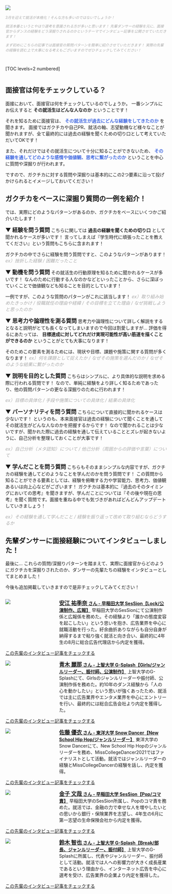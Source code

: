 ![](/img/news/261/1.jpg)

<div style="font-size: 80%; color: Darkgray;">

*3月を迎えて就活が本格化！そんな方も多いのではないでしょうか！*

*就活本番というとやはり選考を意識される方が多いと思います！*
*先輩ダンサーの経験を元に、面接官からダンスの経験をどう深掘りされるのかというテーマでインタビュー記事を公開させていただきます！*

*まず初めにこちらの記事では面接官の質問パターンを簡単に紹介させていただきます！*
*実際の先輩の経験を読む上で大事になる考えもございますのでぜひチェックしてみてください！*

</div>


<div style="margin: 3em 0;">

[TOC levels=2 numbered]

</div>


## 面接官は何をチェックしている？

面接において、面接官は何をチェックしているのでしょうか。
一番シンプルにお伝えすると **その就活生はどんな人なのか** ということです！

それを知るために面接官は、 **<span style="color: Royalblue; ">その就活生が過去にどんな経験をしてきたのか</span>** を聞きます。
面接ではガクチカや自己PR、就活の軸、志望動機など様々なことが聞かれますが、全て最終的には過去の経験を聞くための切り口として考えていただいてOKです！

また、それだけではその就活生について十分に知ることができないため、 **<span style="color: Royalblue; ">その経験を通してどのような感情や価値観、思考に繋がったのか</span>** ということを中心に質問や深掘りが行われます。

ですので、ガクチカに対する質問や深掘りは基本的にこの2つ要素に沿って投げかけられるとイメージしておいてください！



## ガクチカをベースに深掘り質問の一例を紹介！

では、実際にどのようなパターンがあるのか、ガクチカをベースにいくつかご紹介いたします！


**<span style="font-size: 120%;"> ▼ 経験を問う質問 </span>**
こちらに関しては **過去の経験を聞くための切り口** として聞かれるケースが多いです！
言ってしまえば『学生時代に頑張ったことを教えてください』という質問もこちらに含まれます！

ガクチカの中でさらに経験を問う質問ですと、このようなパターンがあります！
<span style="color: Darkgray; "> _ex）挫折した経験 / 困難だったこと_ </span>


**<span style="font-size: 120%;"> ▼ 動機を問う質問 </span>**
その就活生の行動原理を知るために聞かれるケースが多いです！
なんのために行動する人なのかなどといったことから、さらに深ぼっていくことで価値観なども知ることを目的としています！

一例ですが、このような質問のパターンがこれに該当します！
<span style="color: Darkgray; "> _ex）取り組み始めたきっかけ / 役職就任の理由や経緯 / その目標を立てた理由 / なぜ挑戦しようと思ったのか_ </span>


**<span style="font-size: 120%;"> ▼ 思考力や論理性を測る質問 </span>**
思考力や論理性について詳しく解説をするとなると説明がとても長くなってしまいますので今回は割愛しますが...
評価を得るにあたっては、 **目標達成に対してどれだけ実現可能性が高い筋道を描くことができるのか** ということがとても大事になります！

そのためこの要素を測るためには、現状や目標、課題や施策に関する質問が多くなります！
<span style="color: Darkgray; "> _ex）何を課題として捉えたか / なぜその施策を選んだのか / なぜそのような結果に繋がったのか_ </span>


**<span style="font-size: 120%;"> ▼ 説明を目的とした質問 </span>**
こちらはシンプルに、より具体的な説明を求める際に行われる質問です！
なので、単純に経験をより詳しく知るためであったり、他の質問パターンの更なる深掘りのために行われます！

<span style="color: Darkgray; "> _ex）目標の具体化 / 手段や施策についての具体化 / 結果の具体化_ </span>


**<span style="font-size: 120%;"> ▼ パーソナリティを問う質問 </span>**
こちらについて直接的に聞かれるケースは少ないです！
というのも、本来面接官は過去の経験について聞くことを通してその就活生がどんな人なのかを把握するからです！
なので聞かれることは少ないですが、聞かれた際に過去の経験を通して伝えていることとズレが起きないように、自己分析を整理しておくことが大事です！

<span style="color: Darkgray; "> _ex）自己分析（メタ認知）について / 他己分析（周囲からの評価や言葉）について_ </span>


**<span style="font-size: 120%;"> ▼ 学んだことを問う質問 </span>**
こちらもそのままシンプルな内容ですが、ガクチカの経験を通してどのようなことを学んだのかを問う質問です！
この質問から知ることができる要素としては、経験を俯瞰する力や学習能力、思考力、価値観あるいは向上心などがございます！
ガクチカは基本的に『過去のそのタイミングにおいての思考』を聞きますが、学んだことについては『その後や現在の思考』を聞く質問です。面接を重ねる中でも気づきがあればどんどんアップデートしていきましょう！

<span style="color: Darkgray; "> _ex）その経験を通して学んだこと / 経験を振り返って改めて取り組むならどうするか_ </span>




## 先輩ダンサーに面接経験についてインタビューしました！

最後に...
これらの質問/深掘りパターンを踏まえて、実際に面接官からどのようにガクチカを深掘りされたのか、ダンサーの先輩たちの経験をインタビューとしてまとめました！

今後も追加掲載していきますので是非チェックしてみてください！


<div style="display:grid;grid-template-columns:12em 1fr;">

![](/img/news/261/2.jpg)

**<a href="/news/271" target="_blank" > <span style="font-size: 120%;">安江 祐季奈</span> さん - 早稲田大学 SesSion【Lock/公演制作、広報】</a>**
早稲田大学のSesSionにて公演制作係と広報係を務めた。その経験より「誰かの態度変容を起こしたい」という思いを抱き、広告業界を中心に就職活動を行った。紆余曲折ありながらも自分自身が納得するまで粘り強く就活と向き合い、最終的に4年生の8月に総合広告代理店から内定を獲得。

</div>

<a href="/news/271" target="_blank" class="button button--accent">
<span class="button__text">この先輩のインタビュー記事をチェックする</span><i class="button__icon fas fa-arrow-right"></i>
</a>


<div style="display:grid;grid-template-columns:12em 1fr;">

![](/img/news/261/3.jpg)

**<a href="/news/281" target="_blank" > <span style="font-size: 120%;">青木 麗那</span> さん - 上智大学 G-Splash【Girls/ジャンルリーダー、振付師、公演制作】</a>**
上智大学のG-Splashにて、Girlsのジャンルリーダーや振付師、公演制作係を務めた。約10年のダンス経験から「人の心を動かしたい」という思いが強くあったため、就活では主に広告業界やエンタメ業界を中心にエントリーを行い、最終的には総合広告会社より内定を獲得した。

</div>

<a href="/news/281" target="_blank" class="button button--accent">
<span class="button__text">この先輩のインタビュー記事をチェックする</span><i class="button__icon fas fa-arrow-right"></i>
</a>


<div style="display:grid;grid-template-columns:12em 1fr;">

![](/img/news/261/4.jpg)

**<a href="/news/291" target="_blank" > <span style="font-size: 120%;">佐藤 優衣</span> さん - 東洋大学 Snow Dancer【New School Hip Hop/ジャンルリーダー】</a>**
東洋大学のSnow Dancerにて、New School Hip Hopのジャンルリーダーを務め、MissCollegeDancer2021ではファイナリストとして活動。就活ではジャンルリーダーの経験とMissCollegeDancerの経験を話し、内定を獲得。

</div>

<a href="/news/291" target="_blank" class="button button--accent">
<span class="button__text">この先輩のインタビュー記事をチェックする</span><i class="button__icon fas fa-arrow-right"></i>
</a>


<div style="display:grid;grid-template-columns:12em 1fr;">

![](/img/news/261/5.jpg)

**<a href="/news/301" target="_blank" > <span style="font-size: 120%;">金子 文哉</span> さん - 早稲田大学 SesSion【Pop/コマ責】</a>**
早稲田大学のSesSion所属し、Popのコマ責を務めた。就活では、金融の力で幸せな人を増やしたいとの思いから銀行・保険業界を志望し、4年生の6月に第一志望の生命保険会社から内定を獲得。

</div>

<a href="/news/301" target="_blank" class="button button--accent">
<span class="button__text">この先輩のインタビュー記事をチェックする</span><i class="button__icon fas fa-arrow-right"></i>
</a>


<div style="display:grid;grid-template-columns:12em 1fr;">

![](/img/news/261/6.jpg)

**<a href="/news/311" target="_blank" > <span style="font-size: 120%;">鈴木 智也</span> さん - 上智大学 G-Splash【Break/部長、ジャンルリーダー、振付師】</a>**
上智大学のG-Splashに所属し、代表やジャンルリーダー、振付師として活動。就活では人への影響力が大きく成長産業であるという理由から、インターネット広告を中心に選考を受け、広告業界の企業より内定を獲得した。


</div>

<a href="/news/311" target="_blank" class="button button--accent">
<span class="button__text">この先輩のインタビュー記事をチェックする</span><i class="button__icon fas fa-arrow-right"></i>
</a>
